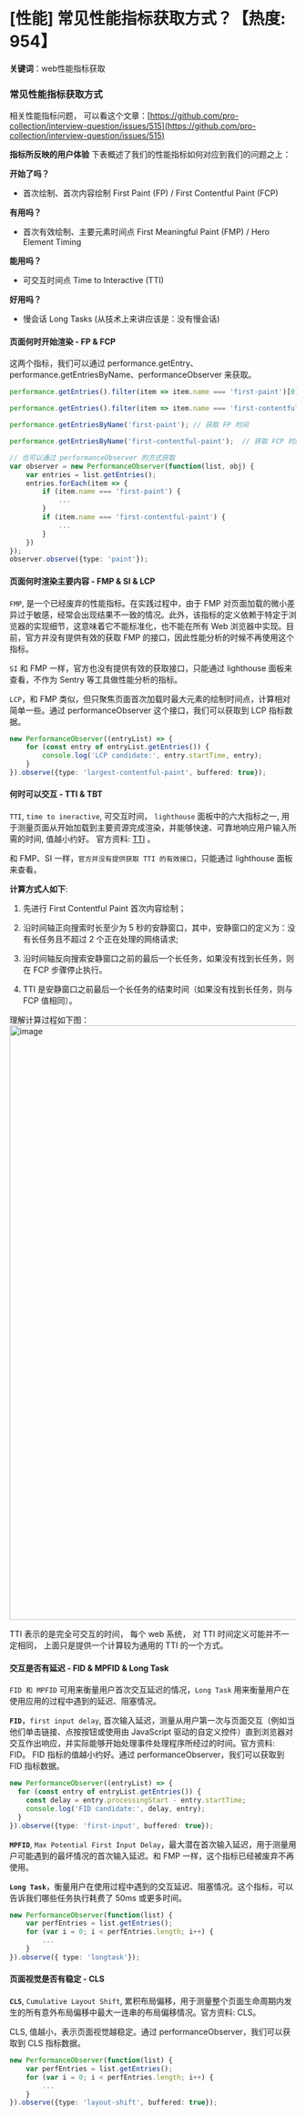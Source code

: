 # [性能] 常见性能指标获取方式？【热度: 954】

**关键词**：web性能指标获取

### 常见性能指标获取方式

相关性能指标问题， 可以看这个文章：[https://github.com/pro-collection/interview-question/issues/515](https://github.com/pro-collection/interview-question/issues/515)

**指标所反映的用户体验**
下表概述了我们的性能指标如何对应到我们的问题之上：

**开始了吗？**

- 首次绘制、首次内容绘制 First Paint (FP) / First Contentful Paint (FCP)

**有用吗？**

- 首次有效绘制、主要元素时间点 First Meaningful Paint (FMP) / Hero Element Timing

**能用吗？**

- 可交互时间点 Time to Interactive (TTI)

**好用吗？**

- 慢会话 Long Tasks (从技术上来讲应该是：没有慢会话)


#### 页面何时开始渲染 - FP & FCP

这两个指标，我们可以通过 performance.getEntry、performance.getEntriesByName、performanceObserver 来获取。

```ts
performance.getEntries().filter(item => item.name === 'first-paint')[0];  // 获取 FP 时间

performance.getEntries().filter(item => item.name === 'first-contentful-paint')[0];  // 获取 FCP 时间

performance.getEntriesByName('first-paint'); // 获取 FP 时间

performance.getEntriesByName('first-contentful-paint');  // 获取 FCP 时间

// 也可以通过 performanceObserver 的方式获取
var observer = new PerformanceObserver(function(list, obj) {
    var entries = list.getEntries();
    entries.forEach(item => {
        if (item.name === 'first-paint') {
            ...
        }
        if (item.name === 'first-contentful-paint') {
            ...
        }
    })
});
observer.observe({type: 'paint'});
```

#### 页面何时渲染主要内容 - FMP & SI & LCP

`FMP`, 是一个已经废弃的性能指标。在实践过程中，由于 FMP 对页面加载的微小差异过于敏感，经常会出现结果不一致的情况。此外，该指标的定义依赖于特定于浏览器的实现细节，这意味着它不能标准化，也不能在所有 Web 浏览器中实现。目前，官方并没有提供有效的获取 FMP 的接口，因此性能分析的时候不再使用这个指标。

`SI` 和 FMP 一样，官方也没有提供有效的获取接口，只能通过 lighthouse 面板来查看，不作为 Sentry 等工具做性能分析的指标。

`LCP`，和 FMP 类似，但只聚焦页面首次加载时最大元素的绘制时间点，计算相对简单一些。通过 performanceObserver 这个接口，我们可以获取到 LCP 指标数据。

```ts
new PerformanceObserver((entryList) => {
    for (const entry of entryList.getEntries()) {
        console.log('LCP candidate:', entry.startTime, entry);
    }
}).observe({type: 'largest-contentful-paint', buffered: true});
```

#### 何时可以交互 - TTI & TBT

`TTI`, `time to ineractive`, 可交互时间， `lighthouse` 面板中的六大指标之一, 用于测量页面从开始加载到主要资源完成渲染，并能够快速、可靠地响应用户输入所需的时间, 值越小约好。 
官方资料: [TTI](https://web.dev/i18n/zh/tti/) 。

和 FMP、SI 一样，`官方并没有提供获取 TTI 的有效接口`，只能通过 lighthouse 面板来查看。

**计算方式人如下**:

1. 先进行 First Contentful Paint 首次内容绘制；

2. 沿时间轴正向搜索时长至少为 5 秒的安静窗口，其中，安静窗口的定义为：没有长任务且不超过 2 个正在处理的网络请求;

3. 沿时间轴反向搜索安静窗口之前的最后一个长任务，如果没有找到长任务，则在 FCP 步骤停止执行。

4. TTI 是安静窗口之前最后一个长任务的结束时间（如果没有找到长任务，则与 FCP 值相同）。

理解计算过程如下图：
<img width="1045" alt="image" src="https://github.com/pro-collection/interview-question/assets/22188674/7f26aa08-6360-4d4c-9aaf-d945690cd9d1">

TTI 表示的是完全可交互的时间， 每个 web 系统， 对 TTI 时间定义可能并不一定相同， 上面只是提供一个计算较为通用的 TTI 的一个方式。 

#### 交互是否有延迟 - FID & MPFID & Long Task

`FID 和 MPFID` 可用来衡量用户首次交互延迟的情况，`Long Task` 用来衡量用户在使用应用的过程中遇到的延迟、阻塞情况。

**`FID`**，`first input delay`, 首次输入延迟，测量从用户第一次与页面交互（例如当他们单击链接、点按按钮或使用由 JavaScript 驱动的自定义控件）直到浏览器对交互作出响应，并实际能够开始处理事件处理程序所经过的时间。官方资料: FID。
FID 指标的值越小约好。通过 performanceObserver，我们可以获取到 FID 指标数据。

```ts
new PerformanceObserver((entryList) => {
  for (const entry of entryList.getEntries()) {
    const delay = entry.processingStart - entry.startTime;
    console.log('FID candidate:', delay, entry);
  }
}).observe({type: 'first-input', buffered: true});
```

**`MPFID`**, `Max Potential First Input Delay`，最大潜在首次输入延迟，用于测量用户可能遇到的最坏情况的首次输入延迟。和 FMP 一样，这个指标已经被废弃不再使用。

**`Long Task`**，衡量用户在使用过程中遇到的交互延迟、阻塞情况。这个指标，可以告诉我们哪些任务执行耗费了 50ms 或更多时间。

```ts
new PerformanceObserver(function(list) {
    var perfEntries = list.getEntries();
    for (var i = 0; i < perfEntries.length; i++) {
        ...
    }
}).observe({ type: 'longtask'});
```

#### 页面视觉是否有稳定 - CLS

**`CLS`**, `Cumulative Layout Shift`, 累积布局偏移，用于测量整个页面生命周期内发生的所有意外布局偏移中最大一连串的布局偏移情况。官方资料: CLS。

CLS, 值越小，表示页面视觉越稳定。通过 performanceObserver，我们可以获取到 CLS 指标数据。
```ts
new PerformanceObserver(function(list) {
    var perfEntries = list.getEntries();
    for (var i = 0; i < perfEntries.length; i++) {
        ...
    }
}).observe({type: 'layout-shift', buffered: true});
```